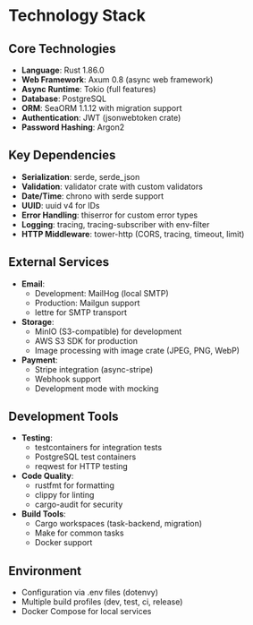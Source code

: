 # Technology Stack

## Core Technologies
- **Language**: Rust 1.86.0
- **Web Framework**: Axum 0.8 (async web framework)
- **Async Runtime**: Tokio (full features)
- **Database**: PostgreSQL
- **ORM**: SeaORM 1.1.12 with migration support
- **Authentication**: JWT (jsonwebtoken crate)
- **Password Hashing**: Argon2

## Key Dependencies
- **Serialization**: serde, serde_json
- **Validation**: validator crate with custom validators
- **Date/Time**: chrono with serde support
- **UUID**: uuid v4 for IDs
- **Error Handling**: thiserror for custom error types
- **Logging**: tracing, tracing-subscriber with env-filter
- **HTTP Middleware**: tower-http (CORS, tracing, timeout, limit)

## External Services
- **Email**: 
  - Development: MailHog (local SMTP)
  - Production: Mailgun support
  - lettre for SMTP transport
- **Storage**: 
  - MinIO (S3-compatible) for development
  - AWS S3 SDK for production
  - Image processing with image crate (JPEG, PNG, WebP)
- **Payment**: 
  - Stripe integration (async-stripe)
  - Webhook support
  - Development mode with mocking

## Development Tools
- **Testing**: 
  - testcontainers for integration tests
  - PostgreSQL test containers
  - reqwest for HTTP testing
- **Code Quality**:
  - rustfmt for formatting
  - clippy for linting
  - cargo-audit for security
- **Build Tools**:
  - Cargo workspaces (task-backend, migration)
  - Make for common tasks
  - Docker support

## Environment
- Configuration via .env files (dotenvy)
- Multiple build profiles (dev, test, ci, release)
- Docker Compose for local services